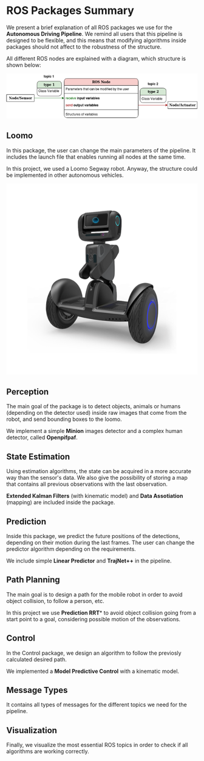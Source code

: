 # ROS Packages Summary 

We present a brief explanation of all ROS packages we use for the **Autonomous Driving Pipeline**. We remind all users that this pipeline is designed to be flexible, and this means that modifying algorithms inside packages should not affect to the robustness of the structure. 

All different ROS nodes are explained with a diagram, which structure is shown below:

<center>

![alt text](./control/Images/Software_tutorial.png)

</center>

## Loomo

In this package, the user can change the main parameters of the pipeline. It includes the launch file that enables running all nodes at the same time. 

In this project, we used a Loomo Segway robot. Anyway, the structure could be implemented in other autonomous vehicles.

<center>

![alt text](./prediction/Images/Loomo.png)

</center>

## Perception

The main goal of the package is to detect objects, animals or humans (depending on the detector used) inside raw images that come from the robot, and send bounding boxes to the loomo. 

We implement a simple **Minion** images detector and a complex human detector, called **Openpifpaf**.

## State Estimation

Using estimation algorithms, the state can be acquired in a more accurate way than the sensor's data. We also give the possibility of storing a map that contains all previous observations with the last observation.

**Extended Kalman Filters** (with kinematic model) and **Data Assotiation** (mapping) are included inside the package.

## Prediction

Inside this package, we predict the future positions of the detections, depending on their motion during the last frames. The user can change the predictor algorithm depending on the requirements.

We include simple **Linear Predictor** and **TrajNet++** in the pipeline.

## Path Planning

The main goal is to design a path for the mobile robot in order to avoid object collision, to follow a person, etc. 

In this project we use **Prediction RRT*** to avoid object collision going from a start point to a goal, considering possible motion of the observations.

## Control

In the Control package, we design an algorithm to follow the previosly calculated desired path. 

We implemented a **Model Predictive Control** with a kinematic model.

## Message Types

It contains all types of messages for the different topics we need for the pipeline.

## Visualization

Finally, we visualize the most essential ROS topics in order to check if all algorithms are working correctly. 







